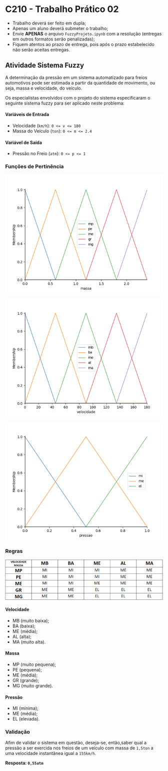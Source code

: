 # C210 - Trabalho Prático 02

- Trabalho deverá ser feito em dupla;
- Apenas um aluno deverá submeter o trabalho;
- Envie **APENAS** o arquivo `FuzzyProjeto.ipynb` com a resolução (entregas em outros formatos serão penalizadas);
- Fiquem atentos ao prazo de entrega, pois após o prazo estabelecido não serão aceitas entregas.

## Atividade Sistema Fuzzy

A determinação da pressão em um sistema automatizado para freios automotivos pode ser estimada a partir da quantidade de movimento, ou seja, massa e velocidade, do veículo.

Os especialistas envolvidos com o projeto do sistema especificaram o seguinte sistema fuzzy para ser aplicado neste problema:

#### Variáveis de Entrada

- Velocidade (`km/h`): `0 <= v <= 180`
- Massa do Veículo (`ton`): `0 <= m <= 2.4`

#### Variável de Saída

- Pressão no Freio (`atm`): `0 <= p <= 1`

### Funções de Pertinência

![Função da Massa](img/Figure_1.png)

![Função da Velocidade](img/Figure_2.png)

![Função da Pressão](img/Figure_3.png)

### Regras

![Regras](img/Figure_4.png)

#### Velocidade

- MB (muito baixa);
- BA (baixa);
- ME (média);
- AL (alta);
- MA (muito alta).

#### Massa

- MP (muito pequena);
- PE (pequena);
- ME (média);
- GR (grande);
- MG (muito grande).

#### Pressão

- MI (mínima);
- ME (média);
- EL (elevada).

### Validação

Afim de validar o sistema em questão, deseja-se, então,saber qual a pressão a ser exercida nos freios de um veículo com massa de `1,5ton` a uma velocidade instantânea igual a `155km/h`.

**Resposta: `0,55atm`**
